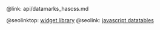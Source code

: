@link: api/datamarks_hascss.md

@seolinktop: [widget library](https://webix.com)
@seolink: [javascript datatables](https://webix.com/widget/datatable/)